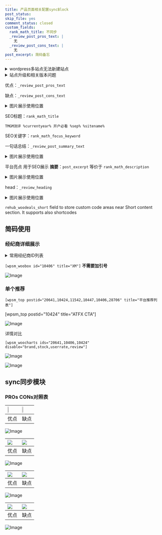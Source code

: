 ```yaml
---
title: 产品页面相关配置syncBlock
post_status: 
skip_file: yes
comment_status: closed
custom_fields:
  rank_math_title: 不同步
  _review_post_pros_text: |
    无
  _review_post_cons_text: |
    无
post_excerpt: 简码备忘
---
```

<details><summary>wordpress多站点无法新建站点</summary>

<li>和报错需要清理cookies一样的原因</li>
<li>wp-config.php里面<code>define( 'SUBDOMAIN_INSTALL', false );//子域名安装</code></li>
<li>新建子站点是用<code>define( 'SUBDOMAIN_INSTALL', true);//子域名安装</code> 完成以后，改成<code>false</code></li>
</details>

<details><summary>站点升级和相关版本问题</summary>

<p>wordpress：5.9.9
woocommerce：7.5.1
出现问题的地方：主题选项里面>><strong>Product layout >>compact style</strong></p>
<p>如何出现没有用过的字段 导致无法保存。先导出配置 然后进行修改，后面再次恢复即可。</p>
<p>出现部分字段无法显示时，需要返回默认布局后，对产品进行保存就好了。</p>
<p></p>
</details>

优点：`_review_post_pros_text`

缺点：`_review_post_cons_text`

<details><summary>图片展示使用位置</summary>

<img src="https://prod-files-secure.s3.us-west-2.amazonaws.com/39ed1227-6d7d-4570-be36-9ccd4a2c4241/f51d3d83-55d4-4bdf-9604-f37ec77ab556/Untitled.png?X-Amz-Algorithm=AWS4-HMAC-SHA256&X-Amz-Content-Sha256=UNSIGNED-PAYLOAD&X-Amz-Credential=ASIAZI2LB4667OD767F3%2F20251015%2Fus-west-2%2Fs3%2Faws4_request&X-Amz-Date=20251015T105515Z&X-Amz-Expires=3600&X-Amz-Security-Token=IQoJb3JpZ2luX2VjEMv%2F%2F%2F%2F%2F%2F%2F%2F%2F%2FwEaCXVzLXdlc3QtMiJHMEUCIGPxNGLxhG%2BjZvTT8USQ4CnkNUf7fLyyYQjKAhK%2BPRSeAiEAy8%2F2bes8UzbzILr6zqDqPAKfdMy3wI7Dn8444AAyjQIq%2FwMIdBAAGgw2Mzc0MjMxODM4MDUiDNFCpdb7CkGE0veWkSrcA3YiUVI6SwwZv2bmhZvmaXcTRPg7foJjnXN9WspFUQTUTJqIWQhRO3jjPs1MvxfXa6EN6g7RfWLfQKPj%2B0JQdpw1636880QZmhjelqkQxOrMNs0DxHr6LLUIyg7ExAg5P36mF1508L9zCn3LftT%2FQXMJFV4lUhnKbIPA8p5tzKuu4EidlEE%2BpVRwI9ogB9NZiRpONm7UJjiSn%2BG6YOY3eMy0aiBtsoComTRFlxhdEgVHU0WTgcsZzPMO%2BnNccmuzd7ZmaSOnrkmNrgLQzTUQy2KK5uyC1ar3%2F%2FfGjs8JmEq%2BRKx2%2FTLyAP0bW4423FNa3IS4eKeQBrLqddLHL0W%2Fnh%2B2lOcKWKsimJ3q0hnANIdVpyO1wNQyLJUDYCjV2r1x7Ne1DyNquizSyrIWYDfWX9XxAt3nmd8y7SIbrKue%2BdO647AgKpbquwQ%2FCYey27YTOI3f2b7ye2DHxaOsdfEofxe0WcWL8BGDF630NexBIUqinG%2FqMtxmm1ZG1S7e1JloBD%2BU3Bu4Iovx7VHRNdvlVyICGfDkEY1Dws1s0E6ghpkn1CktUMVguyknkjamVBJkh5wr1jWSm1BORnzhAGSWix%2FQSC3aneh30PXk8hqdHDqQqovB81%2BF3%2FzUtk%2BpMP%2F3vccGOqUBrx0WurAdOpBWQ6UvQwoTY%2BpD%2BYyjkTOHsXGfvd980WbejGsUVKhZQhR%2FPCEbZExa7sxxIOO5LCK3tHy%2Bbz817lC8DxG9lGEDupwWzi3LRr7yasI4sE6QUXIzfeKKQM5XZZL1vNlkAHnYYQeIUAieUbQhJ%2BcjgpDBnvPHaTktmjoz9k%2B06ITlFvdmxX%2Flpxl6sqfyazObSzDcTjMt5KQcB9oakD9i&X-Amz-Signature=216f98b2f48a7302c6466e8731c8478dc086eda0e8612da242620e597af9dd6b&X-Amz-SignedHeaders=host&x-amz-checksum-mode=ENABLED&x-id=GetObject" alt="Image">
</details>

SEO标题：`rank_math_title`

`TMGM测评 %currentyear% 开户必看 %sep% %sitename%`

SEO关键字：`rank_math_focus_keyword`

一句话总结：`_review_post_summary_text`

<details><summary>图片展示使用位置</summary>

<img src="https://prod-files-secure.s3.us-west-2.amazonaws.com/39ed1227-6d7d-4570-be36-9ccd4a2c4241/4b96a922-296c-4f4e-8630-d1c870cbce01/Untitled.png?X-Amz-Algorithm=AWS4-HMAC-SHA256&X-Amz-Content-Sha256=UNSIGNED-PAYLOAD&X-Amz-Credential=ASIAZI2LB466WXZ7KLDC%2F20251015%2Fus-west-2%2Fs3%2Faws4_request&X-Amz-Date=20251015T105515Z&X-Amz-Expires=3600&X-Amz-Security-Token=IQoJb3JpZ2luX2VjEMv%2F%2F%2F%2F%2F%2F%2F%2F%2F%2FwEaCXVzLXdlc3QtMiJHMEUCIQCbE7HbvJbvRgcOll0BY%2BPdQW%2Be1NmN24icy041HJwWUQIgUwN28iZ7kjdZClY2pkLRnfzkm7WZq4dc9XuvMvUL6DAq%2FwMIdBAAGgw2Mzc0MjMxODM4MDUiDLQIqTeKBZ96SRDnYircA%2FXFIYOvP1%2Fq3%2BpGziHoEIKM8qKMeH1njImz4OvDr4K5lXWXKJV0bmL4Shym0fwKZOG4vPL11JL2jc1FrQ9xRoCidMDVgOzzDp37WufVekx78%2FNeLR22m7jMky4eBYK3EIzld7JR1ZdWo%2Bg2b7uQt6%2Fm6GDUYdnHaBQavss3a4M2aD2F%2B%2Bq7T86DpJo8QSQOz0AvO%2BXeSNM9xeLJCrSHn741fzyRg1CjUTVyU%2BOF4RVtk953y64xuesxGur7zaGrN7Jbr%2FDDKZVVpc3SSEk1Jt6stJUF9OBQejyoB38n4%2FIYELEug9ZqBwlkk1uzFcqQDaOgmahaw5L302t%2Bimy%2FbJOJDiBcweYm99wTl%2FPyd4fUwSLBMNE5I6pu333%2FeY78O4atAfT5m%2Be9caeMZlj1XQzItr340vy8c86pX%2BGF3ZIOmpU%2BeCPljb6nrMfUFQ%2B9hvKh9UsVpeHG9n9LLocNyYcE6FKA350QIoq4C%2BDvhJiyVfE2Bilr5R1l%2BCPXgLvhN0y0%2FTptahp1OOxPLWCcsliA7pqqHATKszniLUHc%2B5KsscUR6iWbozxm0XqojPXK5M5OmP0N%2F%2BPcPLAzUL6Hod6X4Xc1oatTZr7J2mmE6yWlKyRyceEoiB3bEUT6MP73vccGOqUBlmQoSQX6ozkzwysBAWe%2BdB6jpPA3vIibZT17BT9%2F0ZCbfnYvHsg8a0KH0Mw%2FmmOD5UcMQsUV32aNK7PvkNnIbFwVNIYJ6SWvJIETcUaPmaKr7towo8L6Udpvnw%2B4cjrFMQvFXEKmaWEqmBcJt5UY8Wl8la92MboOh9yywSIjc9CXEvtj30%2B7c5%2FlT3kw1u5gyAiTEQ3e4v6Vso1DqMUSAbSNfwRf&X-Amz-Signature=08192c55eb05a5e1f3da40b5c9eb102f0327fde33c9951efba7378c3a9308b07&X-Amz-SignedHeaders=host&x-amz-checksum-mode=ENABLED&x-id=GetObject" alt="Image">
</details>

平台亮点 用于SEO展示 **摘要**：`post_excerpt`  等价于 `rank_math_description`

<details><summary>图片展示使用位置</summary>

<img src="https://prod-files-secure.s3.us-west-2.amazonaws.com/39ed1227-6d7d-4570-be36-9ccd4a2c4241/1ee11f63-b60a-4dfe-a7a7-d58ff23b5d88/Untitled.png?X-Amz-Algorithm=AWS4-HMAC-SHA256&X-Amz-Content-Sha256=UNSIGNED-PAYLOAD&X-Amz-Credential=ASIAZI2LB46667YKUXYI%2F20251015%2Fus-west-2%2Fs3%2Faws4_request&X-Amz-Date=20251015T105516Z&X-Amz-Expires=3600&X-Amz-Security-Token=IQoJb3JpZ2luX2VjEMv%2F%2F%2F%2F%2F%2F%2F%2F%2F%2FwEaCXVzLXdlc3QtMiJGMEQCIBhZzf5d0g1IG5J0BaqxY2lWset3dFMuiiGOe1RJKD8CAiA9yz43MQgLxsQrg5B2tEisuuE6aEnf03CzwFietUkTuyr%2FAwh0EAAaDDYzNzQyMzE4MzgwNSIMu07GTyZzInavP2IyKtwDTmucwzD9l7%2BxkjdZGHg9SoCBEeiC28T9abLsyPhK675lTfSZ7ZWlJsh7fguCHhx0rBby7nHx%2BpC%2Flfg5EacBM3TpwvAVI8v6IZbrjlOJKgu0HyxfvpFGsHrCU6wUJ3Zhd%2BngG9uoaa%2BAimX33bW0yWbpmQxmuCSO2eBWwg9ICRrnTVs%2Beb%2FmZoZj7Td%2Bsm5JaR8QVlx8s7txwtPQiEzmOaY0K92OieEjtxfQkwyUW1hc3O4P9jxeJjU2L%2BNTjwCTg3CkS4bWWc7K0lcQbzXBGW%2Ba6DniyBqVV658T%2Bl48WdcyjYvTC%2BD3UgmhvJxAy5SMQ6WEsntd6BU8WJYHfCMLiU641cXTSXINESLHvfP6uEj2qHt7gIpyBhSN2Jlhf0rFN1uj05%2B1ttFTIm61ko7M58Oe3W%2BPyYek9md5bl5ilaTwkUINW%2F6Coe5uvNmtYJrMgNLXmWxhzDEEJw6V%2F41c9D28ZBb4eRbiLwX7FGcUPjLanca3SKSX0eJLNw9rxS1rKAjJf6%2BpXR97S%2FqlSigHtSwUIPLn%2BlfbLOK2qVxWmnl5UIOVd5ICaxZyHVt60ifDOSb9LbLeT0zXogS%2FQY1krLiLAsuJxnM3m5WBCJUaKtZ%2F0a7Kwkls%2FWie8gw4Pe9xwY6pgEvr9E2k3wDO6mBfDMwMiojRXBdOrogm3anV6CEydPCu5QPe5ZiMilZwAtwboH5gw73SsL73GgcOJ9mU%2Frbxhf2T9fdfFA2OpcGU2ghVZ%2F3FLFcCE7Jcw02nHoe4GyY1DK1WltHS%2FP6G0A7nOOZbL6J2Pi8Wag52eFZXvot6yvdfRA03tQ4mpKLP9Or4fcKALu%2B8GDUWFuQU51XL3IewT8meORZNyEG&X-Amz-Signature=d4c63937c82e00d22e5c18b830b8046c42ee5e05741c6d10d2e3fad0f2520829&X-Amz-SignedHeaders=host&x-amz-checksum-mode=ENABLED&x-id=GetObject" alt="Image">
<img src="https://prod-files-secure.s3.us-west-2.amazonaws.com/39ed1227-6d7d-4570-be36-9ccd4a2c4241/ad4118b5-78d8-4fbe-801e-3b29b5d99c01/Untitled.png?X-Amz-Algorithm=AWS4-HMAC-SHA256&X-Amz-Content-Sha256=UNSIGNED-PAYLOAD&X-Amz-Credential=ASIAZI2LB46667YKUXYI%2F20251015%2Fus-west-2%2Fs3%2Faws4_request&X-Amz-Date=20251015T105516Z&X-Amz-Expires=3600&X-Amz-Security-Token=IQoJb3JpZ2luX2VjEMv%2F%2F%2F%2F%2F%2F%2F%2F%2F%2FwEaCXVzLXdlc3QtMiJGMEQCIBhZzf5d0g1IG5J0BaqxY2lWset3dFMuiiGOe1RJKD8CAiA9yz43MQgLxsQrg5B2tEisuuE6aEnf03CzwFietUkTuyr%2FAwh0EAAaDDYzNzQyMzE4MzgwNSIMu07GTyZzInavP2IyKtwDTmucwzD9l7%2BxkjdZGHg9SoCBEeiC28T9abLsyPhK675lTfSZ7ZWlJsh7fguCHhx0rBby7nHx%2BpC%2Flfg5EacBM3TpwvAVI8v6IZbrjlOJKgu0HyxfvpFGsHrCU6wUJ3Zhd%2BngG9uoaa%2BAimX33bW0yWbpmQxmuCSO2eBWwg9ICRrnTVs%2Beb%2FmZoZj7Td%2Bsm5JaR8QVlx8s7txwtPQiEzmOaY0K92OieEjtxfQkwyUW1hc3O4P9jxeJjU2L%2BNTjwCTg3CkS4bWWc7K0lcQbzXBGW%2Ba6DniyBqVV658T%2Bl48WdcyjYvTC%2BD3UgmhvJxAy5SMQ6WEsntd6BU8WJYHfCMLiU641cXTSXINESLHvfP6uEj2qHt7gIpyBhSN2Jlhf0rFN1uj05%2B1ttFTIm61ko7M58Oe3W%2BPyYek9md5bl5ilaTwkUINW%2F6Coe5uvNmtYJrMgNLXmWxhzDEEJw6V%2F41c9D28ZBb4eRbiLwX7FGcUPjLanca3SKSX0eJLNw9rxS1rKAjJf6%2BpXR97S%2FqlSigHtSwUIPLn%2BlfbLOK2qVxWmnl5UIOVd5ICaxZyHVt60ifDOSb9LbLeT0zXogS%2FQY1krLiLAsuJxnM3m5WBCJUaKtZ%2F0a7Kwkls%2FWie8gw4Pe9xwY6pgEvr9E2k3wDO6mBfDMwMiojRXBdOrogm3anV6CEydPCu5QPe5ZiMilZwAtwboH5gw73SsL73GgcOJ9mU%2Frbxhf2T9fdfFA2OpcGU2ghVZ%2F3FLFcCE7Jcw02nHoe4GyY1DK1WltHS%2FP6G0A7nOOZbL6J2Pi8Wag52eFZXvot6yvdfRA03tQ4mpKLP9Or4fcKALu%2B8GDUWFuQU51XL3IewT8meORZNyEG&X-Amz-Signature=e4103715a536125e49aef6a3f6ac187f7df5ed1a0b3a4adc43c11c152c16da86&X-Amz-SignedHeaders=host&x-amz-checksum-mode=ENABLED&x-id=GetObject" alt="Image">
<img src="https://prod-files-secure.s3.us-west-2.amazonaws.com/39ed1227-6d7d-4570-be36-9ccd4a2c4241/a38cf7c9-a79c-4b64-9e94-13589fe0758b/Untitled.png?X-Amz-Algorithm=AWS4-HMAC-SHA256&X-Amz-Content-Sha256=UNSIGNED-PAYLOAD&X-Amz-Credential=ASIAZI2LB46667YKUXYI%2F20251015%2Fus-west-2%2Fs3%2Faws4_request&X-Amz-Date=20251015T105516Z&X-Amz-Expires=3600&X-Amz-Security-Token=IQoJb3JpZ2luX2VjEMv%2F%2F%2F%2F%2F%2F%2F%2F%2F%2FwEaCXVzLXdlc3QtMiJGMEQCIBhZzf5d0g1IG5J0BaqxY2lWset3dFMuiiGOe1RJKD8CAiA9yz43MQgLxsQrg5B2tEisuuE6aEnf03CzwFietUkTuyr%2FAwh0EAAaDDYzNzQyMzE4MzgwNSIMu07GTyZzInavP2IyKtwDTmucwzD9l7%2BxkjdZGHg9SoCBEeiC28T9abLsyPhK675lTfSZ7ZWlJsh7fguCHhx0rBby7nHx%2BpC%2Flfg5EacBM3TpwvAVI8v6IZbrjlOJKgu0HyxfvpFGsHrCU6wUJ3Zhd%2BngG9uoaa%2BAimX33bW0yWbpmQxmuCSO2eBWwg9ICRrnTVs%2Beb%2FmZoZj7Td%2Bsm5JaR8QVlx8s7txwtPQiEzmOaY0K92OieEjtxfQkwyUW1hc3O4P9jxeJjU2L%2BNTjwCTg3CkS4bWWc7K0lcQbzXBGW%2Ba6DniyBqVV658T%2Bl48WdcyjYvTC%2BD3UgmhvJxAy5SMQ6WEsntd6BU8WJYHfCMLiU641cXTSXINESLHvfP6uEj2qHt7gIpyBhSN2Jlhf0rFN1uj05%2B1ttFTIm61ko7M58Oe3W%2BPyYek9md5bl5ilaTwkUINW%2F6Coe5uvNmtYJrMgNLXmWxhzDEEJw6V%2F41c9D28ZBb4eRbiLwX7FGcUPjLanca3SKSX0eJLNw9rxS1rKAjJf6%2BpXR97S%2FqlSigHtSwUIPLn%2BlfbLOK2qVxWmnl5UIOVd5ICaxZyHVt60ifDOSb9LbLeT0zXogS%2FQY1krLiLAsuJxnM3m5WBCJUaKtZ%2F0a7Kwkls%2FWie8gw4Pe9xwY6pgEvr9E2k3wDO6mBfDMwMiojRXBdOrogm3anV6CEydPCu5QPe5ZiMilZwAtwboH5gw73SsL73GgcOJ9mU%2Frbxhf2T9fdfFA2OpcGU2ghVZ%2F3FLFcCE7Jcw02nHoe4GyY1DK1WltHS%2FP6G0A7nOOZbL6J2Pi8Wag52eFZXvot6yvdfRA03tQ4mpKLP9Or4fcKALu%2B8GDUWFuQU51XL3IewT8meORZNyEG&X-Amz-Signature=f64178a672a5a537af643176f5c702809479139eb7aa6a55645b960047fd31ba&X-Amz-SignedHeaders=host&x-amz-checksum-mode=ENABLED&x-id=GetObject" alt="Image">
<img src="https://prod-files-secure.s3.us-west-2.amazonaws.com/39ed1227-6d7d-4570-be36-9ccd4a2c4241/7da6fc1e-d2ac-42ae-8c75-cb5749aa18f6/Untitled.png?X-Amz-Algorithm=AWS4-HMAC-SHA256&X-Amz-Content-Sha256=UNSIGNED-PAYLOAD&X-Amz-Credential=ASIAZI2LB46667YKUXYI%2F20251015%2Fus-west-2%2Fs3%2Faws4_request&X-Amz-Date=20251015T105516Z&X-Amz-Expires=3600&X-Amz-Security-Token=IQoJb3JpZ2luX2VjEMv%2F%2F%2F%2F%2F%2F%2F%2F%2F%2FwEaCXVzLXdlc3QtMiJGMEQCIBhZzf5d0g1IG5J0BaqxY2lWset3dFMuiiGOe1RJKD8CAiA9yz43MQgLxsQrg5B2tEisuuE6aEnf03CzwFietUkTuyr%2FAwh0EAAaDDYzNzQyMzE4MzgwNSIMu07GTyZzInavP2IyKtwDTmucwzD9l7%2BxkjdZGHg9SoCBEeiC28T9abLsyPhK675lTfSZ7ZWlJsh7fguCHhx0rBby7nHx%2BpC%2Flfg5EacBM3TpwvAVI8v6IZbrjlOJKgu0HyxfvpFGsHrCU6wUJ3Zhd%2BngG9uoaa%2BAimX33bW0yWbpmQxmuCSO2eBWwg9ICRrnTVs%2Beb%2FmZoZj7Td%2Bsm5JaR8QVlx8s7txwtPQiEzmOaY0K92OieEjtxfQkwyUW1hc3O4P9jxeJjU2L%2BNTjwCTg3CkS4bWWc7K0lcQbzXBGW%2Ba6DniyBqVV658T%2Bl48WdcyjYvTC%2BD3UgmhvJxAy5SMQ6WEsntd6BU8WJYHfCMLiU641cXTSXINESLHvfP6uEj2qHt7gIpyBhSN2Jlhf0rFN1uj05%2B1ttFTIm61ko7M58Oe3W%2BPyYek9md5bl5ilaTwkUINW%2F6Coe5uvNmtYJrMgNLXmWxhzDEEJw6V%2F41c9D28ZBb4eRbiLwX7FGcUPjLanca3SKSX0eJLNw9rxS1rKAjJf6%2BpXR97S%2FqlSigHtSwUIPLn%2BlfbLOK2qVxWmnl5UIOVd5ICaxZyHVt60ifDOSb9LbLeT0zXogS%2FQY1krLiLAsuJxnM3m5WBCJUaKtZ%2F0a7Kwkls%2FWie8gw4Pe9xwY6pgEvr9E2k3wDO6mBfDMwMiojRXBdOrogm3anV6CEydPCu5QPe5ZiMilZwAtwboH5gw73SsL73GgcOJ9mU%2Frbxhf2T9fdfFA2OpcGU2ghVZ%2F3FLFcCE7Jcw02nHoe4GyY1DK1WltHS%2FP6G0A7nOOZbL6J2Pi8Wag52eFZXvot6yvdfRA03tQ4mpKLP9Or4fcKALu%2B8GDUWFuQU51XL3IewT8meORZNyEG&X-Amz-Signature=ac93688af519cd9de1d62aa27d494aabd46d049beb4717fe40fdc09504fc2983&X-Amz-SignedHeaders=host&x-amz-checksum-mode=ENABLED&x-id=GetObject" alt="Image">
<img src="https://prod-files-secure.s3.us-west-2.amazonaws.com/39ed1227-6d7d-4570-be36-9ccd4a2c4241/7e97f40a-eaee-47f5-b2f9-475f96808fa7/Untitled.png?X-Amz-Algorithm=AWS4-HMAC-SHA256&X-Amz-Content-Sha256=UNSIGNED-PAYLOAD&X-Amz-Credential=ASIAZI2LB46667YKUXYI%2F20251015%2Fus-west-2%2Fs3%2Faws4_request&X-Amz-Date=20251015T105516Z&X-Amz-Expires=3600&X-Amz-Security-Token=IQoJb3JpZ2luX2VjEMv%2F%2F%2F%2F%2F%2F%2F%2F%2F%2FwEaCXVzLXdlc3QtMiJGMEQCIBhZzf5d0g1IG5J0BaqxY2lWset3dFMuiiGOe1RJKD8CAiA9yz43MQgLxsQrg5B2tEisuuE6aEnf03CzwFietUkTuyr%2FAwh0EAAaDDYzNzQyMzE4MzgwNSIMu07GTyZzInavP2IyKtwDTmucwzD9l7%2BxkjdZGHg9SoCBEeiC28T9abLsyPhK675lTfSZ7ZWlJsh7fguCHhx0rBby7nHx%2BpC%2Flfg5EacBM3TpwvAVI8v6IZbrjlOJKgu0HyxfvpFGsHrCU6wUJ3Zhd%2BngG9uoaa%2BAimX33bW0yWbpmQxmuCSO2eBWwg9ICRrnTVs%2Beb%2FmZoZj7Td%2Bsm5JaR8QVlx8s7txwtPQiEzmOaY0K92OieEjtxfQkwyUW1hc3O4P9jxeJjU2L%2BNTjwCTg3CkS4bWWc7K0lcQbzXBGW%2Ba6DniyBqVV658T%2Bl48WdcyjYvTC%2BD3UgmhvJxAy5SMQ6WEsntd6BU8WJYHfCMLiU641cXTSXINESLHvfP6uEj2qHt7gIpyBhSN2Jlhf0rFN1uj05%2B1ttFTIm61ko7M58Oe3W%2BPyYek9md5bl5ilaTwkUINW%2F6Coe5uvNmtYJrMgNLXmWxhzDEEJw6V%2F41c9D28ZBb4eRbiLwX7FGcUPjLanca3SKSX0eJLNw9rxS1rKAjJf6%2BpXR97S%2FqlSigHtSwUIPLn%2BlfbLOK2qVxWmnl5UIOVd5ICaxZyHVt60ifDOSb9LbLeT0zXogS%2FQY1krLiLAsuJxnM3m5WBCJUaKtZ%2F0a7Kwkls%2FWie8gw4Pe9xwY6pgEvr9E2k3wDO6mBfDMwMiojRXBdOrogm3anV6CEydPCu5QPe5ZiMilZwAtwboH5gw73SsL73GgcOJ9mU%2Frbxhf2T9fdfFA2OpcGU2ghVZ%2F3FLFcCE7Jcw02nHoe4GyY1DK1WltHS%2FP6G0A7nOOZbL6J2Pi8Wag52eFZXvot6yvdfRA03tQ4mpKLP9Or4fcKALu%2B8GDUWFuQU51XL3IewT8meORZNyEG&X-Amz-Signature=0b221a6582a403ad740a19e8b889002cf20724e3656d925f2f95544616eb282e&X-Amz-SignedHeaders=host&x-amz-checksum-mode=ENABLED&x-id=GetObject" alt="Image">
</details>

head：`_review_heading`

<details><summary>图片展示使用位置</summary>

<img src="https://prod-files-secure.s3.us-west-2.amazonaws.com/39ed1227-6d7d-4570-be36-9ccd4a2c4241/3a4650ad-9887-415c-889a-edd51fa54f27/Untitled.png?X-Amz-Algorithm=AWS4-HMAC-SHA256&X-Amz-Content-Sha256=UNSIGNED-PAYLOAD&X-Amz-Credential=ASIAZI2LB466YIX5F4IF%2F20251015%2Fus-west-2%2Fs3%2Faws4_request&X-Amz-Date=20251015T105516Z&X-Amz-Expires=3600&X-Amz-Security-Token=IQoJb3JpZ2luX2VjEMv%2F%2F%2F%2F%2F%2F%2F%2F%2F%2FwEaCXVzLXdlc3QtMiJHMEUCIQC%2BH2QAuQ45%2BWR6jHL7%2FFiPowfEgSa8tabUP8rZRn8QeAIgN5i7YvE4ANiVJZlPBmEevjkkVn1veHDw9dHzeCmTutYq%2FwMIdBAAGgw2Mzc0MjMxODM4MDUiDG2gAvWRtdEnCR3hISrcA2IWsNtfIowftfaDnHpUMP8UxpJ%2Bzzd%2Fkmy4u7ZzSaQ0xM7uoZTlgTlDtdwZb%2BTR6yBucgkkm6%2BPW4xQW2H5urKFVOISQatNOSGQzPKxxv4ZAI0l6eALMWBl5JV7J0M9KxODP8iaO3onziGpftBKlM%2BmhDp8pvWzJBxud6BllDVdlq6kkKIZeqTeo21NvoglXSbJ%2BN4GM3iD36jceB6uZD4lzleAdDTJm0lz%2B2XRSohfiBQU%2BbkwpIwax0yd7pLD1nrwJkYJmsPgFdhnQv7x84nL%2BhWKjQ75mhgvtz8T6ieJU3WfS7y63i2aYypKTe8QVDPXQgqx0YxDOR5QlXhSqrvCwYbrVVVqA76uH%2BGa9i5nycWZpmp1AudJ18RiVa6UdA5t3bA7w6vAixnCpHnfIdMxMpMdlDJUAHWLY%2BZ%2BPkP018M%2BPQ3K%2BFHveuEZT6nljVZwLXwt9Zbuxu5m2nmvjMGM4MaAdCj4voG7%2B7JtGgHdmSJ20GeMScIVfNpTqeGVFCAVObI5845GTv%2FNtELf%2FtxsYao0jaM%2BD7UYEn7%2FoT%2BvxDR6uKjBqN9HWjTWZFwyYhHutma24nrG4np5Ol8knbixu7jVAhsn%2FQWbEAO%2FpEx6Akizy3PyPiEqgzBPMNr3vccGOqUBobjei%2By8yWn%2F6vuWMHzgzhkDfrVFCjFOtlmM8nzzKNa9tmDMbEkdIviMUXtzupKanoLjKLfB29pnGTo2TiI%2FQ5cz4VTnVB3fPvJ9gue4Utucp0f%2BWMA2PEBl3CKctyv1PV6HpZZa%2BMLAO%2BcPTJqYq5VoyaDyjzQF%2Fh36QeI1aPavGeSpS9lbDzhjAqweggelzkdGnVgthcKfyqzH16b0AvzQ5A9S&X-Amz-Signature=a88a81e5d053d7e15162b7b52b0a08aae4b37315a131053c2a50bc1f3b3277f2&X-Amz-SignedHeaders=host&x-amz-checksum-mode=ENABLED&x-id=GetObject" alt="Image">
</details>

`rehub_woodeals_short`	field to store custom code areas near Short content section. It supports also shortcodes



## 简码使用

### 经纪商详细展示

<details><summary>常用经纪商ID列表</summary>

<pre><code class="php">嘉盛 ===> 20641  [wpsm_woobox id="20641" title="嘉盛"]
易信easymarkets ===> 11542  [wpsm_woobox id="11542" title="易信easymarkets"]
ATFX外汇 ===> 10424  [wpsm_woobox id="10424" title="ATFX"]
XM ===> 10406  [wpsm_woobox id="10406" title="XM"]
TMGM ===> 29622  [wpsm_woobox id="29622" title="TMGM"]
HYCM ===> 10447  [wpsm_woobox id="10447" title="HYCM"]
fpmarkets澳福外汇 ===> 20639  [wpsm_woobox id="20639" title="fpmarkets澳福外汇"]</code></pre>
</details>

`[wpsm_woobox id="10406" title="XM"]` **不需要加引号**

![Image](https://prod-files-secure.s3.us-west-2.amazonaws.com/39ed1227-6d7d-4570-be36-9ccd4a2c4241/4f898f9d-0fa7-4e43-acd3-ac6bc7be575a/Untitled.png?X-Amz-Algorithm=AWS4-HMAC-SHA256&X-Amz-Content-Sha256=UNSIGNED-PAYLOAD&X-Amz-Credential=ASIAZI2LB4667ATA5ZMK%2F20251015%2Fus-west-2%2Fs3%2Faws4_request&X-Amz-Date=20251015T105514Z&X-Amz-Expires=3600&X-Amz-Security-Token=IQoJb3JpZ2luX2VjEMv%2F%2F%2F%2F%2F%2F%2F%2F%2F%2FwEaCXVzLXdlc3QtMiJGMEQCIANv3RN2TuMmlrKVTf6mh%2F6Oj2F6a%2B6hYELuqryS%2FnYPAiB3RYkr%2BYbEaiYqMLZdJg1oc1%2BGQDSsRDlAa1rpC5J7gir%2FAwh0EAAaDDYzNzQyMzE4MzgwNSIMFKN5vNLcM2CsJGsEKtwDV1%2B540gV297KKl7X8ZEr5GreBEAaRNFbgaXHpBCUh%2BzVSePcGxnHKd3HpMmx4UYKUiEQt6Fu576S0ZwmIFlPqTYwTo8qc6obrRLx7zourcbqIAr2LWT03DXdFxYPE%2BzsjZj%2B6wKfSXJ7jN8DAlb7qnGZqcFxEKNZ4MHDvTUoKz1hn9SdZan6DIRayGgCluU5avC6wgTh%2BWDfFHiF%2BCOHb0aQif7ubkcdSgCklt81zAhEAcEtvRfBCMv%2B6F%2BFv6vBihm%2B7OY37ik%2FnZvDJdmUDacIU6e1%2BHVUo0WqpZNN%2B%2FVSvmNhUmtzdzVuxcElXLoYjED9lefdP1IG1uQnAoHYxe6AKSVC%2Fw2KMlC7Om%2BOOf200s4Dhyce6ISjYs4xGwtPWONmUl6n0VT8NK3tk%2BUwXiBhOqqJCHLp%2FFMaKutNNVuTkHmWgWYHOHw7oze%2Bemcwdq7kENudw7apBtupIWY5JvRtVP1blnnTwIANOyo8X5Nlku2O2jwWQmKddArubWv%2BLVD4pfbWDghnhlTPVGOoWhNbC%2FwQZore1qWooY04CCBdDNQ1K7V47M4kBnxAKa27%2BT%2FqnxqxSPObgiYxy9hITmLVpeGtFNGcz4JjLYVQR19p%2Fk86s1BTVA%2FS03Iw5Pe9xwY6pgG7P8y%2Ft8hAf6AdrS62J3p90zLmjbNJwQF1thBzXD%2B%2BDTuAsARGLxpVsbEfBQZy2Isz27CWFGq%2FNWZgU0zAsVLRP1l%2Fy5e0L4Gf7Ry9hjTFFIhWrOBBeUiN%2BcXouFj1CAOGy3bhwAeYcNjINyM5ZmTtBBC6sPTQI6GopWLCEtwONLCEjJWNUNL%2FMTTqkrjJhoJkQO%2FQbNkTlXNB6KhdgZMnoU34I6T4&X-Amz-Signature=52f223fc0b51da445402785f0cfbf69bab5973d7a51d518c5be071d994ef7af7&X-Amz-SignedHeaders=host&x-amz-checksum-mode=ENABLED&x-id=GetObject)

### 单个推荐
`[wpsm_top postid="20641,10424,11542,10447,10406,28706" title="平台推荐列表"]`

[wpsm_top postid="10424" title="ATFX CTA"]

![Image](https://prod-files-secure.s3.us-west-2.amazonaws.com/39ed1227-6d7d-4570-be36-9ccd4a2c4241/5ac620dc-51a8-48b6-b55d-91f47299193c/Untitled.png?X-Amz-Algorithm=AWS4-HMAC-SHA256&X-Amz-Content-Sha256=UNSIGNED-PAYLOAD&X-Amz-Credential=ASIAZI2LB4667ATA5ZMK%2F20251015%2Fus-west-2%2Fs3%2Faws4_request&X-Amz-Date=20251015T105514Z&X-Amz-Expires=3600&X-Amz-Security-Token=IQoJb3JpZ2luX2VjEMv%2F%2F%2F%2F%2F%2F%2F%2F%2F%2FwEaCXVzLXdlc3QtMiJGMEQCIANv3RN2TuMmlrKVTf6mh%2F6Oj2F6a%2B6hYELuqryS%2FnYPAiB3RYkr%2BYbEaiYqMLZdJg1oc1%2BGQDSsRDlAa1rpC5J7gir%2FAwh0EAAaDDYzNzQyMzE4MzgwNSIMFKN5vNLcM2CsJGsEKtwDV1%2B540gV297KKl7X8ZEr5GreBEAaRNFbgaXHpBCUh%2BzVSePcGxnHKd3HpMmx4UYKUiEQt6Fu576S0ZwmIFlPqTYwTo8qc6obrRLx7zourcbqIAr2LWT03DXdFxYPE%2BzsjZj%2B6wKfSXJ7jN8DAlb7qnGZqcFxEKNZ4MHDvTUoKz1hn9SdZan6DIRayGgCluU5avC6wgTh%2BWDfFHiF%2BCOHb0aQif7ubkcdSgCklt81zAhEAcEtvRfBCMv%2B6F%2BFv6vBihm%2B7OY37ik%2FnZvDJdmUDacIU6e1%2BHVUo0WqpZNN%2B%2FVSvmNhUmtzdzVuxcElXLoYjED9lefdP1IG1uQnAoHYxe6AKSVC%2Fw2KMlC7Om%2BOOf200s4Dhyce6ISjYs4xGwtPWONmUl6n0VT8NK3tk%2BUwXiBhOqqJCHLp%2FFMaKutNNVuTkHmWgWYHOHw7oze%2Bemcwdq7kENudw7apBtupIWY5JvRtVP1blnnTwIANOyo8X5Nlku2O2jwWQmKddArubWv%2BLVD4pfbWDghnhlTPVGOoWhNbC%2FwQZore1qWooY04CCBdDNQ1K7V47M4kBnxAKa27%2BT%2FqnxqxSPObgiYxy9hITmLVpeGtFNGcz4JjLYVQR19p%2Fk86s1BTVA%2FS03Iw5Pe9xwY6pgG7P8y%2Ft8hAf6AdrS62J3p90zLmjbNJwQF1thBzXD%2B%2BDTuAsARGLxpVsbEfBQZy2Isz27CWFGq%2FNWZgU0zAsVLRP1l%2Fy5e0L4Gf7Ry9hjTFFIhWrOBBeUiN%2BcXouFj1CAOGy3bhwAeYcNjINyM5ZmTtBBC6sPTQI6GopWLCEtwONLCEjJWNUNL%2FMTTqkrjJhoJkQO%2FQbNkTlXNB6KhdgZMnoU34I6T4&X-Amz-Signature=4624c9a63a3a2fef104a8a96146d37f19ecfc39bc4a87ea538c56003506b64a9&X-Amz-SignedHeaders=host&x-amz-checksum-mode=ENABLED&x-id=GetObject)

详情对比

`[wpsm_woocharts ids="20641,10406,10424" disable="brand,stock,userrate,review"]`

![Image](https://prod-files-secure.s3.us-west-2.amazonaws.com/39ed1227-6d7d-4570-be36-9ccd4a2c4241/bf3ba45f-b9f3-4295-8aef-b4a495fd25f4/Untitled.png?X-Amz-Algorithm=AWS4-HMAC-SHA256&X-Amz-Content-Sha256=UNSIGNED-PAYLOAD&X-Amz-Credential=ASIAZI2LB4667ATA5ZMK%2F20251015%2Fus-west-2%2Fs3%2Faws4_request&X-Amz-Date=20251015T105514Z&X-Amz-Expires=3600&X-Amz-Security-Token=IQoJb3JpZ2luX2VjEMv%2F%2F%2F%2F%2F%2F%2F%2F%2F%2FwEaCXVzLXdlc3QtMiJGMEQCIANv3RN2TuMmlrKVTf6mh%2F6Oj2F6a%2B6hYELuqryS%2FnYPAiB3RYkr%2BYbEaiYqMLZdJg1oc1%2BGQDSsRDlAa1rpC5J7gir%2FAwh0EAAaDDYzNzQyMzE4MzgwNSIMFKN5vNLcM2CsJGsEKtwDV1%2B540gV297KKl7X8ZEr5GreBEAaRNFbgaXHpBCUh%2BzVSePcGxnHKd3HpMmx4UYKUiEQt6Fu576S0ZwmIFlPqTYwTo8qc6obrRLx7zourcbqIAr2LWT03DXdFxYPE%2BzsjZj%2B6wKfSXJ7jN8DAlb7qnGZqcFxEKNZ4MHDvTUoKz1hn9SdZan6DIRayGgCluU5avC6wgTh%2BWDfFHiF%2BCOHb0aQif7ubkcdSgCklt81zAhEAcEtvRfBCMv%2B6F%2BFv6vBihm%2B7OY37ik%2FnZvDJdmUDacIU6e1%2BHVUo0WqpZNN%2B%2FVSvmNhUmtzdzVuxcElXLoYjED9lefdP1IG1uQnAoHYxe6AKSVC%2Fw2KMlC7Om%2BOOf200s4Dhyce6ISjYs4xGwtPWONmUl6n0VT8NK3tk%2BUwXiBhOqqJCHLp%2FFMaKutNNVuTkHmWgWYHOHw7oze%2Bemcwdq7kENudw7apBtupIWY5JvRtVP1blnnTwIANOyo8X5Nlku2O2jwWQmKddArubWv%2BLVD4pfbWDghnhlTPVGOoWhNbC%2FwQZore1qWooY04CCBdDNQ1K7V47M4kBnxAKa27%2BT%2FqnxqxSPObgiYxy9hITmLVpeGtFNGcz4JjLYVQR19p%2Fk86s1BTVA%2FS03Iw5Pe9xwY6pgG7P8y%2Ft8hAf6AdrS62J3p90zLmjbNJwQF1thBzXD%2B%2BDTuAsARGLxpVsbEfBQZy2Isz27CWFGq%2FNWZgU0zAsVLRP1l%2Fy5e0L4Gf7Ry9hjTFFIhWrOBBeUiN%2BcXouFj1CAOGy3bhwAeYcNjINyM5ZmTtBBC6sPTQI6GopWLCEtwONLCEjJWNUNL%2FMTTqkrjJhoJkQO%2FQbNkTlXNB6KhdgZMnoU34I6T4&X-Amz-Signature=0f3e481f08a38c00f9174eadba378cafd1684354bc1912ffbcc959c84c7c1f73&X-Amz-SignedHeaders=host&x-amz-checksum-mode=ENABLED&x-id=GetObject)

![Image](https://prod-files-secure.s3.us-west-2.amazonaws.com/39ed1227-6d7d-4570-be36-9ccd4a2c4241/30bc56ef-f383-4b48-9768-2ebc9e436ec0/Untitled.png?X-Amz-Algorithm=AWS4-HMAC-SHA256&X-Amz-Content-Sha256=UNSIGNED-PAYLOAD&X-Amz-Credential=ASIAZI2LB4667ATA5ZMK%2F20251015%2Fus-west-2%2Fs3%2Faws4_request&X-Amz-Date=20251015T105514Z&X-Amz-Expires=3600&X-Amz-Security-Token=IQoJb3JpZ2luX2VjEMv%2F%2F%2F%2F%2F%2F%2F%2F%2F%2FwEaCXVzLXdlc3QtMiJGMEQCIANv3RN2TuMmlrKVTf6mh%2F6Oj2F6a%2B6hYELuqryS%2FnYPAiB3RYkr%2BYbEaiYqMLZdJg1oc1%2BGQDSsRDlAa1rpC5J7gir%2FAwh0EAAaDDYzNzQyMzE4MzgwNSIMFKN5vNLcM2CsJGsEKtwDV1%2B540gV297KKl7X8ZEr5GreBEAaRNFbgaXHpBCUh%2BzVSePcGxnHKd3HpMmx4UYKUiEQt6Fu576S0ZwmIFlPqTYwTo8qc6obrRLx7zourcbqIAr2LWT03DXdFxYPE%2BzsjZj%2B6wKfSXJ7jN8DAlb7qnGZqcFxEKNZ4MHDvTUoKz1hn9SdZan6DIRayGgCluU5avC6wgTh%2BWDfFHiF%2BCOHb0aQif7ubkcdSgCklt81zAhEAcEtvRfBCMv%2B6F%2BFv6vBihm%2B7OY37ik%2FnZvDJdmUDacIU6e1%2BHVUo0WqpZNN%2B%2FVSvmNhUmtzdzVuxcElXLoYjED9lefdP1IG1uQnAoHYxe6AKSVC%2Fw2KMlC7Om%2BOOf200s4Dhyce6ISjYs4xGwtPWONmUl6n0VT8NK3tk%2BUwXiBhOqqJCHLp%2FFMaKutNNVuTkHmWgWYHOHw7oze%2Bemcwdq7kENudw7apBtupIWY5JvRtVP1blnnTwIANOyo8X5Nlku2O2jwWQmKddArubWv%2BLVD4pfbWDghnhlTPVGOoWhNbC%2FwQZore1qWooY04CCBdDNQ1K7V47M4kBnxAKa27%2BT%2FqnxqxSPObgiYxy9hITmLVpeGtFNGcz4JjLYVQR19p%2Fk86s1BTVA%2FS03Iw5Pe9xwY6pgG7P8y%2Ft8hAf6AdrS62J3p90zLmjbNJwQF1thBzXD%2B%2BDTuAsARGLxpVsbEfBQZy2Isz27CWFGq%2FNWZgU0zAsVLRP1l%2Fy5e0L4Gf7Ry9hjTFFIhWrOBBeUiN%2BcXouFj1CAOGy3bhwAeYcNjINyM5ZmTtBBC6sPTQI6GopWLCEtwONLCEjJWNUNL%2FMTTqkrjJhoJkQO%2FQbNkTlXNB6KhdgZMnoU34I6T4&X-Amz-Signature=bf4e9f9cfe6cdb62aa7bf36d65a2efbadc25479f489e17517fb8d4f43b89bc92&X-Amz-SignedHeaders=host&x-amz-checksum-mode=ENABLED&x-id=GetObject)

## sync同步模块

### PROs CONs对照表

| <img src="https://cdn.ifttt.fun/gh/jarlin8/OSS@main/icons/customize/pros.svg" height="auto" width="37.3%"> | <img src="https://cdn.ifttt.fun/gh/jarlin8/OSS@main/icons/customize/cons.svg" height="auto" width="28.8%"> |
| :--- | :--- |
| 优点 | 缺点 |

![Image](https://prod-files-secure.s3.us-west-2.amazonaws.com/39ed1227-6d7d-4570-be36-9ccd4a2c4241/8742b755-dfb5-4004-9a5f-d6e561664bd8/Untitled.png?X-Amz-Algorithm=AWS4-HMAC-SHA256&X-Amz-Content-Sha256=UNSIGNED-PAYLOAD&X-Amz-Credential=ASIAZI2LB4667ATA5ZMK%2F20251015%2Fus-west-2%2Fs3%2Faws4_request&X-Amz-Date=20251015T105514Z&X-Amz-Expires=3600&X-Amz-Security-Token=IQoJb3JpZ2luX2VjEMv%2F%2F%2F%2F%2F%2F%2F%2F%2F%2FwEaCXVzLXdlc3QtMiJGMEQCIANv3RN2TuMmlrKVTf6mh%2F6Oj2F6a%2B6hYELuqryS%2FnYPAiB3RYkr%2BYbEaiYqMLZdJg1oc1%2BGQDSsRDlAa1rpC5J7gir%2FAwh0EAAaDDYzNzQyMzE4MzgwNSIMFKN5vNLcM2CsJGsEKtwDV1%2B540gV297KKl7X8ZEr5GreBEAaRNFbgaXHpBCUh%2BzVSePcGxnHKd3HpMmx4UYKUiEQt6Fu576S0ZwmIFlPqTYwTo8qc6obrRLx7zourcbqIAr2LWT03DXdFxYPE%2BzsjZj%2B6wKfSXJ7jN8DAlb7qnGZqcFxEKNZ4MHDvTUoKz1hn9SdZan6DIRayGgCluU5avC6wgTh%2BWDfFHiF%2BCOHb0aQif7ubkcdSgCklt81zAhEAcEtvRfBCMv%2B6F%2BFv6vBihm%2B7OY37ik%2FnZvDJdmUDacIU6e1%2BHVUo0WqpZNN%2B%2FVSvmNhUmtzdzVuxcElXLoYjED9lefdP1IG1uQnAoHYxe6AKSVC%2Fw2KMlC7Om%2BOOf200s4Dhyce6ISjYs4xGwtPWONmUl6n0VT8NK3tk%2BUwXiBhOqqJCHLp%2FFMaKutNNVuTkHmWgWYHOHw7oze%2Bemcwdq7kENudw7apBtupIWY5JvRtVP1blnnTwIANOyo8X5Nlku2O2jwWQmKddArubWv%2BLVD4pfbWDghnhlTPVGOoWhNbC%2FwQZore1qWooY04CCBdDNQ1K7V47M4kBnxAKa27%2BT%2FqnxqxSPObgiYxy9hITmLVpeGtFNGcz4JjLYVQR19p%2Fk86s1BTVA%2FS03Iw5Pe9xwY6pgG7P8y%2Ft8hAf6AdrS62J3p90zLmjbNJwQF1thBzXD%2B%2BDTuAsARGLxpVsbEfBQZy2Isz27CWFGq%2FNWZgU0zAsVLRP1l%2Fy5e0L4Gf7Ry9hjTFFIhWrOBBeUiN%2BcXouFj1CAOGy3bhwAeYcNjINyM5ZmTtBBC6sPTQI6GopWLCEtwONLCEjJWNUNL%2FMTTqkrjJhoJkQO%2FQbNkTlXNB6KhdgZMnoU34I6T4&X-Amz-Signature=3d469f506ab4379eb94a541cb2f4b7595aea770d3bd440752067b92e2fe79b67&X-Amz-SignedHeaders=host&x-amz-checksum-mode=ENABLED&x-id=GetObject)

| <img src="https://cdn.ifttt.fun/gh/jarlin8/OSS@main/icons/customize/pros1.svg" height="auto"> | <img src="https://cdn.ifttt.fun/gh/jarlin8/OSS@main/icons/customize/cons1.svg" height="auto"> |
| :--- | :--- |
| 优点 | 缺点 |

![Image](https://prod-files-secure.s3.us-west-2.amazonaws.com/39ed1227-6d7d-4570-be36-9ccd4a2c4241/806358f8-c9c4-4e17-bb35-c6c76a5397a5/Untitled.png?X-Amz-Algorithm=AWS4-HMAC-SHA256&X-Amz-Content-Sha256=UNSIGNED-PAYLOAD&X-Amz-Credential=ASIAZI2LB4667ATA5ZMK%2F20251015%2Fus-west-2%2Fs3%2Faws4_request&X-Amz-Date=20251015T105514Z&X-Amz-Expires=3600&X-Amz-Security-Token=IQoJb3JpZ2luX2VjEMv%2F%2F%2F%2F%2F%2F%2F%2F%2F%2FwEaCXVzLXdlc3QtMiJGMEQCIANv3RN2TuMmlrKVTf6mh%2F6Oj2F6a%2B6hYELuqryS%2FnYPAiB3RYkr%2BYbEaiYqMLZdJg1oc1%2BGQDSsRDlAa1rpC5J7gir%2FAwh0EAAaDDYzNzQyMzE4MzgwNSIMFKN5vNLcM2CsJGsEKtwDV1%2B540gV297KKl7X8ZEr5GreBEAaRNFbgaXHpBCUh%2BzVSePcGxnHKd3HpMmx4UYKUiEQt6Fu576S0ZwmIFlPqTYwTo8qc6obrRLx7zourcbqIAr2LWT03DXdFxYPE%2BzsjZj%2B6wKfSXJ7jN8DAlb7qnGZqcFxEKNZ4MHDvTUoKz1hn9SdZan6DIRayGgCluU5avC6wgTh%2BWDfFHiF%2BCOHb0aQif7ubkcdSgCklt81zAhEAcEtvRfBCMv%2B6F%2BFv6vBihm%2B7OY37ik%2FnZvDJdmUDacIU6e1%2BHVUo0WqpZNN%2B%2FVSvmNhUmtzdzVuxcElXLoYjED9lefdP1IG1uQnAoHYxe6AKSVC%2Fw2KMlC7Om%2BOOf200s4Dhyce6ISjYs4xGwtPWONmUl6n0VT8NK3tk%2BUwXiBhOqqJCHLp%2FFMaKutNNVuTkHmWgWYHOHw7oze%2Bemcwdq7kENudw7apBtupIWY5JvRtVP1blnnTwIANOyo8X5Nlku2O2jwWQmKddArubWv%2BLVD4pfbWDghnhlTPVGOoWhNbC%2FwQZore1qWooY04CCBdDNQ1K7V47M4kBnxAKa27%2BT%2FqnxqxSPObgiYxy9hITmLVpeGtFNGcz4JjLYVQR19p%2Fk86s1BTVA%2FS03Iw5Pe9xwY6pgG7P8y%2Ft8hAf6AdrS62J3p90zLmjbNJwQF1thBzXD%2B%2BDTuAsARGLxpVsbEfBQZy2Isz27CWFGq%2FNWZgU0zAsVLRP1l%2Fy5e0L4Gf7Ry9hjTFFIhWrOBBeUiN%2BcXouFj1CAOGy3bhwAeYcNjINyM5ZmTtBBC6sPTQI6GopWLCEtwONLCEjJWNUNL%2FMTTqkrjJhoJkQO%2FQbNkTlXNB6KhdgZMnoU34I6T4&X-Amz-Signature=40ed8e41198ae14a0e769aaa939496aab1b9383175570445a11d75c2d15addc2&X-Amz-SignedHeaders=host&x-amz-checksum-mode=ENABLED&x-id=GetObject)

| <img src="https://cdn.ifttt.fun/gh/jarlin8/OSS@main/icons/customize/pros2.svg" height="auto"> | <img src="https://cdn.ifttt.fun/gh/jarlin8/OSS@main/icons/customize/cons2.svg" height="auto"> |
| :--- | :--- |
| 优点 | 缺点 |

![Image](https://prod-files-secure.s3.us-west-2.amazonaws.com/39ed1227-6d7d-4570-be36-9ccd4a2c4241/a9245ec9-70dd-4005-b534-0d54315fc5f3/Untitled.png?X-Amz-Algorithm=AWS4-HMAC-SHA256&X-Amz-Content-Sha256=UNSIGNED-PAYLOAD&X-Amz-Credential=ASIAZI2LB4667ATA5ZMK%2F20251015%2Fus-west-2%2Fs3%2Faws4_request&X-Amz-Date=20251015T105514Z&X-Amz-Expires=3600&X-Amz-Security-Token=IQoJb3JpZ2luX2VjEMv%2F%2F%2F%2F%2F%2F%2F%2F%2F%2FwEaCXVzLXdlc3QtMiJGMEQCIANv3RN2TuMmlrKVTf6mh%2F6Oj2F6a%2B6hYELuqryS%2FnYPAiB3RYkr%2BYbEaiYqMLZdJg1oc1%2BGQDSsRDlAa1rpC5J7gir%2FAwh0EAAaDDYzNzQyMzE4MzgwNSIMFKN5vNLcM2CsJGsEKtwDV1%2B540gV297KKl7X8ZEr5GreBEAaRNFbgaXHpBCUh%2BzVSePcGxnHKd3HpMmx4UYKUiEQt6Fu576S0ZwmIFlPqTYwTo8qc6obrRLx7zourcbqIAr2LWT03DXdFxYPE%2BzsjZj%2B6wKfSXJ7jN8DAlb7qnGZqcFxEKNZ4MHDvTUoKz1hn9SdZan6DIRayGgCluU5avC6wgTh%2BWDfFHiF%2BCOHb0aQif7ubkcdSgCklt81zAhEAcEtvRfBCMv%2B6F%2BFv6vBihm%2B7OY37ik%2FnZvDJdmUDacIU6e1%2BHVUo0WqpZNN%2B%2FVSvmNhUmtzdzVuxcElXLoYjED9lefdP1IG1uQnAoHYxe6AKSVC%2Fw2KMlC7Om%2BOOf200s4Dhyce6ISjYs4xGwtPWONmUl6n0VT8NK3tk%2BUwXiBhOqqJCHLp%2FFMaKutNNVuTkHmWgWYHOHw7oze%2Bemcwdq7kENudw7apBtupIWY5JvRtVP1blnnTwIANOyo8X5Nlku2O2jwWQmKddArubWv%2BLVD4pfbWDghnhlTPVGOoWhNbC%2FwQZore1qWooY04CCBdDNQ1K7V47M4kBnxAKa27%2BT%2FqnxqxSPObgiYxy9hITmLVpeGtFNGcz4JjLYVQR19p%2Fk86s1BTVA%2FS03Iw5Pe9xwY6pgG7P8y%2Ft8hAf6AdrS62J3p90zLmjbNJwQF1thBzXD%2B%2BDTuAsARGLxpVsbEfBQZy2Isz27CWFGq%2FNWZgU0zAsVLRP1l%2Fy5e0L4Gf7Ry9hjTFFIhWrOBBeUiN%2BcXouFj1CAOGy3bhwAeYcNjINyM5ZmTtBBC6sPTQI6GopWLCEtwONLCEjJWNUNL%2FMTTqkrjJhoJkQO%2FQbNkTlXNB6KhdgZMnoU34I6T4&X-Amz-Signature=dab783f5864d67c97832330d65e24074958acffa544487c146049d2fc0b9540f&X-Amz-SignedHeaders=host&x-amz-checksum-mode=ENABLED&x-id=GetObject)

| <img src="https://cdn.ifttt.fun/gh/jarlin8/OSS@main/icons/customize/pros3.svg" height="auto"> | <img src="https://cdn.ifttt.fun/gh/jarlin8/OSS@main/icons/customize/cons3.svg" height="auto"> |
| :--- | :--- |
| 优点 | 缺点 |

![Image](https://prod-files-secure.s3.us-west-2.amazonaws.com/39ed1227-6d7d-4570-be36-9ccd4a2c4241/e1e580a2-2e5c-4780-9ff4-19c318fc2284/Untitled.png?X-Amz-Algorithm=AWS4-HMAC-SHA256&X-Amz-Content-Sha256=UNSIGNED-PAYLOAD&X-Amz-Credential=ASIAZI2LB4667ATA5ZMK%2F20251015%2Fus-west-2%2Fs3%2Faws4_request&X-Amz-Date=20251015T105514Z&X-Amz-Expires=3600&X-Amz-Security-Token=IQoJb3JpZ2luX2VjEMv%2F%2F%2F%2F%2F%2F%2F%2F%2F%2FwEaCXVzLXdlc3QtMiJGMEQCIANv3RN2TuMmlrKVTf6mh%2F6Oj2F6a%2B6hYELuqryS%2FnYPAiB3RYkr%2BYbEaiYqMLZdJg1oc1%2BGQDSsRDlAa1rpC5J7gir%2FAwh0EAAaDDYzNzQyMzE4MzgwNSIMFKN5vNLcM2CsJGsEKtwDV1%2B540gV297KKl7X8ZEr5GreBEAaRNFbgaXHpBCUh%2BzVSePcGxnHKd3HpMmx4UYKUiEQt6Fu576S0ZwmIFlPqTYwTo8qc6obrRLx7zourcbqIAr2LWT03DXdFxYPE%2BzsjZj%2B6wKfSXJ7jN8DAlb7qnGZqcFxEKNZ4MHDvTUoKz1hn9SdZan6DIRayGgCluU5avC6wgTh%2BWDfFHiF%2BCOHb0aQif7ubkcdSgCklt81zAhEAcEtvRfBCMv%2B6F%2BFv6vBihm%2B7OY37ik%2FnZvDJdmUDacIU6e1%2BHVUo0WqpZNN%2B%2FVSvmNhUmtzdzVuxcElXLoYjED9lefdP1IG1uQnAoHYxe6AKSVC%2Fw2KMlC7Om%2BOOf200s4Dhyce6ISjYs4xGwtPWONmUl6n0VT8NK3tk%2BUwXiBhOqqJCHLp%2FFMaKutNNVuTkHmWgWYHOHw7oze%2Bemcwdq7kENudw7apBtupIWY5JvRtVP1blnnTwIANOyo8X5Nlku2O2jwWQmKddArubWv%2BLVD4pfbWDghnhlTPVGOoWhNbC%2FwQZore1qWooY04CCBdDNQ1K7V47M4kBnxAKa27%2BT%2FqnxqxSPObgiYxy9hITmLVpeGtFNGcz4JjLYVQR19p%2Fk86s1BTVA%2FS03Iw5Pe9xwY6pgG7P8y%2Ft8hAf6AdrS62J3p90zLmjbNJwQF1thBzXD%2B%2BDTuAsARGLxpVsbEfBQZy2Isz27CWFGq%2FNWZgU0zAsVLRP1l%2Fy5e0L4Gf7Ry9hjTFFIhWrOBBeUiN%2BcXouFj1CAOGy3bhwAeYcNjINyM5ZmTtBBC6sPTQI6GopWLCEtwONLCEjJWNUNL%2FMTTqkrjJhoJkQO%2FQbNkTlXNB6KhdgZMnoU34I6T4&X-Amz-Signature=a51437a42decaeed42204107cebb9f4805f1f14e677fce74aeada5bb50fdc9d1&X-Amz-SignedHeaders=host&x-amz-checksum-mode=ENABLED&x-id=GetObject)